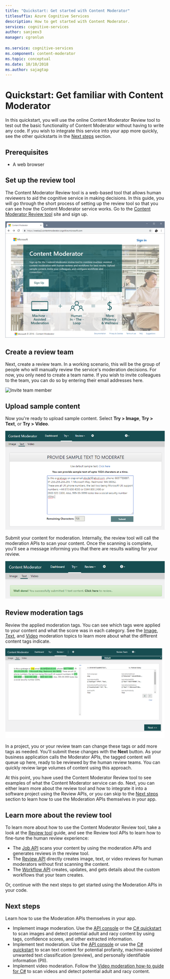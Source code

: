```yaml
---
title: "Quickstart: Get started with Content Moderator"
titlesuffix: Azure Cognitive Services
description: How to get started with Content Moderator.
services: cognitive-services
author: sanjeev3
manager: cgronlun

ms.service: cognitive-services
ms.component: content-moderator
ms.topic: conceptual
ms.date: 10/10/2018
ms.author: sajagtap
---
```


# Quickstart: Get familiar with Content Moderator

In this quickstart, you will use the online Content Moderator Review tool to test out the basic functionality of Content Moderator without having to write any code. If you wish to integrate this service into your app more quickly, see the other quickstarts in the [Next steps](#next-steps) section.

## Prerequisites

- A web browser

## Set up the review tool
The Content Moderator Review tool is a web-based tool that allows human reviewers to aid the cognitive service in making decisions. In this guide, you will go through the short process of setting up the review tool so that you can see how the Content Moderator service works. Go to the [Content Moderator Review tool](https://contentmoderator.cognitive.microsoft.com/) site and sign up.

![Content Moderator Home Page](images/homepage.PNG)

## Create a review team

Next, create a review team. In a working scenario, this will be the group of people who will manually review the service's moderation decisions. For now, you only need to create a team name. If you wish to invite colleagues to the team, you can do so by entering their email addresses here.

![Invite team member](images/QuickStart-2-small.png)

## Upload sample content

Now you're ready to upload sample content. Select **Try > Image**, **Try > Text**, or **Try > Video**.

![Try Image or Text Moderation](images/tryimagesortext.png)

Submit your content for moderation. Internally, the review tool will call the moderation APIs to scan your content. Once the scanning is complete, you'll see a message informing you that there are results waiting for your review.

![Moderate files](images/submitted.png)

## Review moderation tags

Review the applied moderation tags. You can see which tags were applied to your content and what the score was in each category. See the [Image](image-moderation-api.md), [Text](text-moderation-api.md), and [Video](video-moderation-api.md) moderation topics to learn more about what the different content tags indicate.

![Review results](images/reviewresults_text.png)

In a project, you or your review team can change these tags or add more tags as needed. You'll submit these changes with the **Next** button. As your business application calls the Moderator APIs, the tagged content will queue up here, ready to be reviewed by the human review teams. You can quickly review large volumes of content using this approach.

At this point, you have used the Content Moderator Review tool to see examples of what the Content Moderator service can do. Next, you can either learn more about the review tool and how to integrate it into a software project using the Review APIs, or you can skip to the [Next steps](#next-steps) section to learn how to use the Moderation APIs themselves in your app.

## Learn more about the review tool

To learn more about how to use the Content Moderator Review tool, take a look at the [Review tool](Review-Tool-User-Guide/human-in-the-loop.md) guide, and see the Review tool APIs to learn how to fine-tune the human review experience:
- The [Job API](try-review-api-job.md) scans your content by using the moderation APIs and generates reviews in the review tool. 
- The [Review API](try-review-api-review.md) directly creates image, text, or video reviews for human moderators without first scanning the content. 
- The [Workflow API](try-review-api-workflow.md) creates, updates, and gets details about the custom workflows that your team creates.

Or, continue with the next steps to get started using the Moderation APIs in your code.

## Next steps

Learn how to use the Moderation APIs themselves in your app.
- Implement image moderation. Use the [API console](try-image-api.md) or the [C# quickstart](image-moderation-quickstart-dotnet.md) to scan images and detect potential adult and racy content by using tags, confidence scores, and other extracted information.
- Implement text moderation. Use the [API console](try-text-api.md) or use the [C# quickstart](text-moderation-quickstart-dotnet.md) to scan text content for potential profanity, machine-assisted unwanted text classification (preview), and personally identifiable information (PII). 
- Implement video moderation. Follow the [Video moderation how-to guide for C#](video-moderation-api.md) to scan videos and detect potential adult and racy content. 

